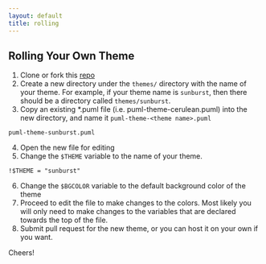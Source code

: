 ```yaml
---
layout: default
title: rolling
---
```

## Rolling Your Own Theme

1. Clone or fork this <a href="https://github.com/bschwarz/puml-themes">repo</a>
2. Create a new directory under the ``themes/`` directory with the name of your theme. For example, if your theme name is ``sunburst``, then there should be a directory called ``themes/sunburst``.
3. Copy an existing *.puml file (i.e. puml-theme-cerulean.puml) into the new directory, and name it ``puml-theme-<theme name>.puml``
~~~
puml-theme-sunburst.puml
~~~
4. Open the new file for editing
5. Change the ``$THEME`` variable to the name of your theme.
~~~
!$THEME = "sunburst"
~~~
6. Change the ``$BGCOLOR`` variable to the default background color of the theme
7. Proceed to edit the file to make changes to the colors. Most likely you will only need to make changes to the variables that are declared towards the top of the file.
8. Submit pull request for the new theme, or you can host it on your own if you want.

Cheers!
